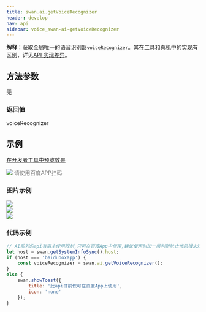 ```yaml
---
title: swan.ai.getVoiceRecognizer
header: develop
nav: api
sidebar: voice_swan-ai-getVoiceRecognizer
---
```





**解释**：获取全局唯一的语音识别器`voiceRecognizer`。其在工具和真机中的实现有区别，详见[API 实现差异](https://smartprogram.baidu.com/docs/develop/devtools/diff/)。

 

## 方法参数 
无

### 返回值

voiceRecognizer

## 示例

 
<a href="swanide://fragment/2e32098e4419e91a5bf1173f190369021573999089554" title="在开发者工具中预览效果" target="_self">在开发者工具中预览效果</a>

<div class='scan-code-container'>
    <img src="https://b.bdstatic.com/miniapp/assets/images/doc_demo/fragment_getVoiceRecognizer.png" class="demo-qrcode-image" />
    <font color=#777 12px>请使用百度APP扫码</font>
</div>

### 图片示例 

<div class="m-doc-custom-examples">
    <div class="m-doc-custom-examples-correct">
        <img src="https://b.bdstatic.com/miniapp/images/getVoiceRecognizer2.gif">
    </div>
    <div class="m-doc-custom-examples-correct">
        <img src="https://b.bdstatic.com/miniapp/images/getVoiceRecognizer3.gif">
    </div>
    <div class="m-doc-custom-examples-correct">
        <img src="https://b.bdstatic.com/miniapp/images/getVoiceRecognizer.gif">
    </div>     
</div>

### 代码示例 



```js
// AI系列的api有宿主使用限制,只可在百度App中使用,建议使用时加一层判断防止代码报未知错误
let host = swan.getSystemInfoSync().host;
if (host === 'baiduboxapp') {
    const voiceRecognizer = swan.ai.getVoiceRecognizer();
}
else {
    swan.showToast({
        title: '此api目前仅可在百度App上使用',
        icon: 'none'
    });
}
```